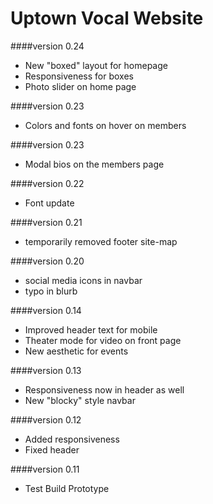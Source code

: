 Uptown Vocal Website
====================

####version 0.24
* New "boxed" layout for homepage
* Responsiveness for boxes
* Photo slider on home page

####version 0.23
* Colors and fonts on hover on members

####version 0.23
* Modal bios on the members page

####version 0.22
* Font update

####version 0.21
* temporarily removed footer site-map

####version 0.20
* social media icons in navbar
* typo in blurb

####version 0.14
* Improved header text for mobile
* Theater mode for video on front page
* New aesthetic for events

####version 0.13
* Responsiveness now in header as well
* New "blocky" style navbar

####version 0.12
* Added responsiveness
* Fixed header

####version 0.11
* Test Build Prototype